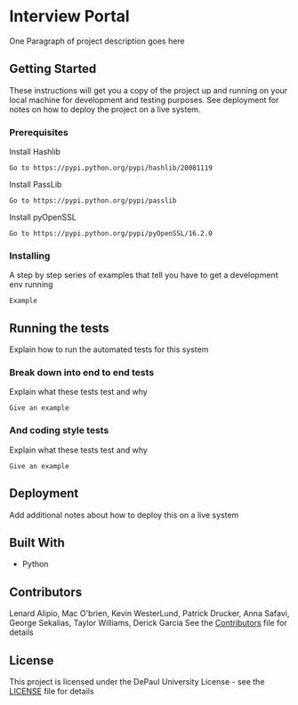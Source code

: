 

# Interview Portal

One Paragraph of project description goes here

## Getting Started

These instructions will get you a copy of the project up and running on your local machine for development and testing purposes. See deployment for notes on how to deploy the project on a live system.

### Prerequisites

Install Hashlib

```
Go to https://pypi.python.org/pypi/hashlib/20081119
```

Install PassLib 

```
Go to https://pypi.python.org/pypi/passlib
```

Install pyOpenSSL 

```
Go to https://pypi.python.org/pypi/pyOpenSSL/16.2.0
```


### Installing

A step by step series of examples that tell you have to get a development env running



```
Example
```




## Running the tests

Explain how to run the automated tests for this system

### Break down into end to end tests

Explain what these tests test and why

```
Give an example
```

### And coding style tests

Explain what these tests test and why

```
Give an example
```

## Deployment

Add additional notes about how to deploy this on a live system

## Built With

* Python


## Contributors

Lenard Alipio, Mac O'brien, Kevin WesterLund, Patrick Drucker, Anna Safavi, George Sekalias, Taylor Williams, Derick Garcia 
See the [Contributors](CONTRIBUTORS.md) file for details

## License

This project is licensed under the DePaul University License - see the [LICENSE](CCAW-license-1.0.txt) file for details

